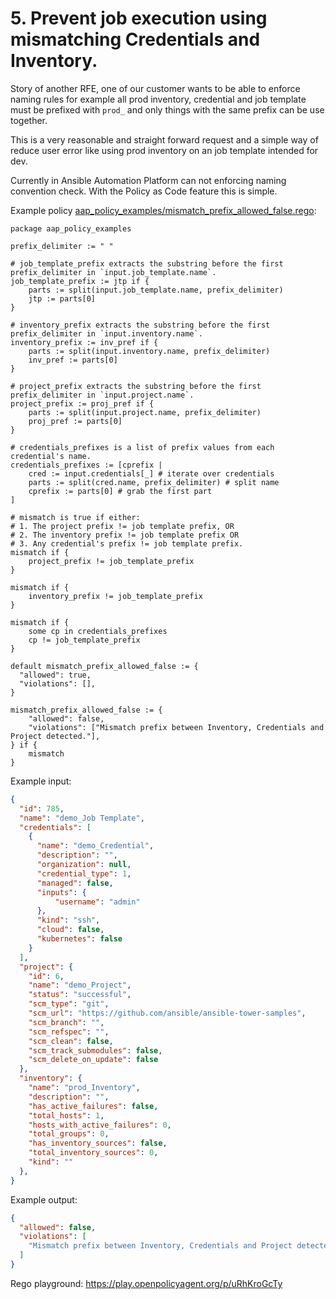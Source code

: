 # 5. Prevent job execution using mismatching Credentials and Inventory.

Story of another RFE, one of our customer wants to be able to enforce naming rules for example all prod inventory, credential and job template must be prefixed with `prod_` and only things with the same prefix can be use together.

This is a very reasonable and straight forward request and a simple way of reduce user error like using prod inventory on an job template intended for dev.

Currently in Ansible Automation Platform can not enforcing naming convention check. With the Policy as Code feature this is simple.

Example policy [aap_policy_examples/mismatch_prefix_allowed_false.rego](aap_policy_examples/mismatch_prefix_allowed_false.rego):

```rego
package aap_policy_examples

prefix_delimiter := " "

# job_template_prefix extracts the substring before the first prefix_delimiter in `input.job_template.name`.
job_template_prefix := jtp if {
	parts := split(input.job_template.name, prefix_delimiter)
	jtp := parts[0]
}

# inventory_prefix extracts the substring before the first prefix_delimiter in `input.inventory.name`.
inventory_prefix := inv_pref if {
	parts := split(input.inventory.name, prefix_delimiter)
	inv_pref := parts[0]
}

# project_prefix extracts the substring before the first prefix_delimiter in `input.project.name`.
project_prefix := proj_pref if {
	parts := split(input.project.name, prefix_delimiter)
	proj_pref := parts[0]
}

# credentials_prefixes is a list of prefix values from each credential's name.
credentials_prefixes := [cprefix |
	cred := input.credentials[_] # iterate over credentials
	parts := split(cred.name, prefix_delimiter) # split name
	cprefix := parts[0] # grab the first part
]

# mismatch is true if either:
# 1. The project prefix != job template prefix, OR
# 2. The inventory prefix != job template prefix OR
# 3. Any credential's prefix != job template prefix.
mismatch if {
	project_prefix != job_template_prefix
}

mismatch if {
	inventory_prefix != job_template_prefix
}

mismatch if {
	some cp in credentials_prefixes
	cp != job_template_prefix
}

default mismatch_prefix_allowed_false := {
  "allowed": true,
  "violations": [],
}

mismatch_prefix_allowed_false := {
	"allowed": false,
	"violations": ["Mismatch prefix between Inventory, Credentials and Project detected."],
} if {
	mismatch
}
```

Example input:

```json
{
  "id": 785,
  "name": "demo_Job Template",
  "credentials": [
    {
      "name": "demo_Credential",
      "description": "",
      "organization": null,
      "credential_type": 1,
      "managed": false,
      "inputs": {
          "username": "admin"
      },
      "kind": "ssh",
      "cloud": false,
      "kubernetes": false
    }
  ],
  "project": {
    "id": 6,
    "name": "demo_Project",
    "status": "successful",
    "scm_type": "git",
    "scm_url": "https://github.com/ansible/ansible-tower-samples",
    "scm_branch": "",
    "scm_refspec": "",
    "scm_clean": false,
    "scm_track_submodules": false,
    "scm_delete_on_update": false
  },
  "inventory": {
    "name": "prod_Inventory",
    "description": "",
    "has_active_failures": false,
    "total_hosts": 1,
    "hosts_with_active_failures": 0,
    "total_groups": 0,
    "has_inventory_sources": false,
    "total_inventory_sources": 0,
    "kind": ""
  },
}
```

Example output:

```json
{
  "allowed": false,
  "violations": [
    "Mismatch prefix between Inventory, Credentials and Project detected."
  ]
}
```

Rego playground: https://play.openpolicyagent.org/p/uRhKroGcTy
